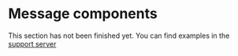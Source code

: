 # Message components

This section has not been finished yet. You can find examples in the [support server](https://discord.gg/botloader)